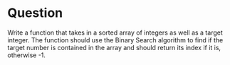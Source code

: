 # Question

Write a function that takes in a sorted array of integers as well as a target integer. The function should use the Binary Search algorithm to find if the target number is contained in the array and should return its index if it is, otherwise -1.
